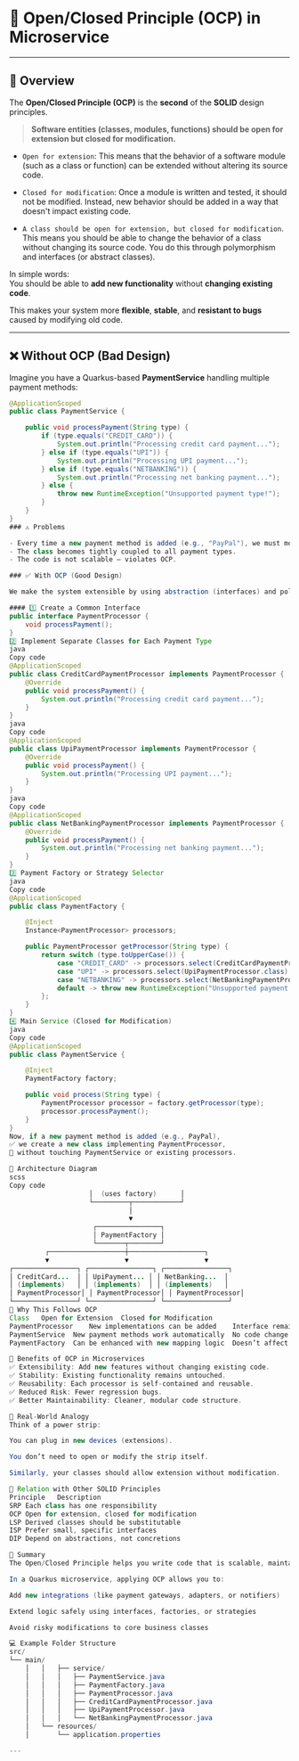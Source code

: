 # 🧩 Open/Closed Principle (OCP) in Microservice

---

## 📘 Overview

The **Open/Closed Principle (OCP)** is the **second** of the **SOLID** design principles.

> **Software entities (classes, modules, functions) should be open for extension but closed for modification.**

- `Open for extension`: This means that the behavior of a software module (such as a class or function) can be extended without altering its source code.

- `Closed for modification`: Once a module is written and tested, it should not be modified. Instead, new behavior should be added in a way that doesn't impact existing code.

- `A class should be open for extension, but closed for modification`. This means you should be able to change the behavior of a class without changing its source code. You do this through polymorphism and interfaces (or abstract classes).

In simple words:  
You should be able to **add new functionality** without **changing existing code**.

This makes your system more **flexible**, **stable**, and **resistant to bugs** caused by modifying old code.

---

## ❌ Without OCP (Bad Design)

Imagine you have a Quarkus-based **PaymentService** handling multiple payment methods:

```java
@ApplicationScoped
public class PaymentService {

    public void processPayment(String type) {
        if (type.equals("CREDIT_CARD")) {
            System.out.println("Processing credit card payment...");
        } else if (type.equals("UPI")) {
            System.out.println("Processing UPI payment...");
        } else if (type.equals("NETBANKING")) {
            System.out.println("Processing net banking payment...");
        } else {
            throw new RuntimeException("Unsupported payment type!");
        }
    }
}
### ⚠️ Problems

- Every time a new payment method is added (e.g., "PayPal"), we must modify this class.
- The class becomes tightly coupled to all payment types.
- The code is not scalable — violates OCP.

### ✅ With OCP (Good Design)

We make the system extensible by using abstraction (interfaces) and polymorphism.

#### 1️⃣ Create a Common Interface
public interface PaymentProcessor {
    void processPayment();
}
2️⃣ Implement Separate Classes for Each Payment Type
java
Copy code
@ApplicationScoped
public class CreditCardPaymentProcessor implements PaymentProcessor {
    @Override
    public void processPayment() {
        System.out.println("Processing credit card payment...");
    }
}
java
Copy code
@ApplicationScoped
public class UpiPaymentProcessor implements PaymentProcessor {
    @Override
    public void processPayment() {
        System.out.println("Processing UPI payment...");
    }
}
java
Copy code
@ApplicationScoped
public class NetBankingPaymentProcessor implements PaymentProcessor {
    @Override
    public void processPayment() {
        System.out.println("Processing net banking payment...");
    }
}
3️⃣ Payment Factory or Strategy Selector
java
Copy code
@ApplicationScoped
public class PaymentFactory {

    @Inject
    Instance<PaymentProcessor> processors;

    public PaymentProcessor getProcessor(String type) {
        return switch (type.toUpperCase()) {
            case "CREDIT_CARD" -> processors.select(CreditCardPaymentProcessor.class).get();
            case "UPI" -> processors.select(UpiPaymentProcessor.class).get();
            case "NETBANKING" -> processors.select(NetBankingPaymentProcessor.class).get();
            default -> throw new RuntimeException("Unsupported payment type!");
        };
    }
}
4️⃣ Main Service (Closed for Modification)
java
Copy code
@ApplicationScoped
public class PaymentService {

    @Inject
    PaymentFactory factory;

    public void process(String type) {
        PaymentProcessor processor = factory.getProcessor(type);
        processor.processPayment();
    }
}
Now, if a new payment method is added (e.g., PayPal),
✅ we create a new class implementing PaymentProcessor,
🚫 without touching PaymentService or existing processors.

🧱 Architecture Diagram
scss
Copy code
                    │  (uses factory)      │
                    └─────────┬────────────┘
                              │
                              ▼
                     ┌────────────────┐
                     │ PaymentFactory │
                     └───────┬────────┘
         ┌───────────────────┼───────────────────┐
         ▼                   ▼                   ▼
┌────────────────┐ ┌────────────────┐ ┌────────────────┐
│ CreditCard...  │ │ UpiPayment... │ │ NetBanking...  │
│ (implements)   │ │ (implements)  │ │ (implements)   │
│ PaymentProcessor│ │ PaymentProcessor│ │ PaymentProcessor│
└────────────────┘ └────────────────┘ └────────────────┘
🧠 Why This Follows OCP
Class	Open for Extension	Closed for Modification
PaymentProcessor	New implementations can be added	Interface remains unchanged
PaymentService	New payment methods work automatically	No code change required
PaymentFactory	Can be enhanced with new mapping logic	Doesn’t affect existing flow

🚀 Benefits of OCP in Microservices
✅ Extensibility: Add new features without changing existing code.
✅ Stability: Existing functionality remains untouched.
✅ Reusability: Each processor is self-contained and reusable.
✅ Reduced Risk: Fewer regression bugs.
✅ Better Maintainability: Cleaner, modular code structure.

🧩 Real-World Analogy
Think of a power strip:

You can plug in new devices (extensions).

You don’t need to open or modify the strip itself.

Similarly, your classes should allow extension without modification.

🔗 Relation with Other SOLID Principles
Principle	Description
SRP	Each class has one responsibility
OCP	Open for extension, closed for modification
LSP	Derived classes should be substitutable
ISP	Prefer small, specific interfaces
DIP	Depend on abstractions, not concretions

🏁 Summary
The Open/Closed Principle helps you write code that is scalable, maintainable, and future-proof.

In a Quarkus microservice, applying OCP allows you to:

Add new integrations (like payment gateways, adapters, or notifiers)

Extend logic safely using interfaces, factories, or strategies

Avoid risky modifications to core business classes

💻 Example Folder Structure
src/
└── main/
    │   │   ├── service/
    │   │   │   ├── PaymentService.java
    │   │   │   ├── PaymentFactory.java
    │   │   │   ├── PaymentProcessor.java
    │   │   │   ├── CreditCardPaymentProcessor.java
    │   │   │   ├── UpiPaymentProcessor.java
    │   │   │   └── NetBankingPaymentProcessor.java
    │   └── resources/
    │       └── application.properties

---